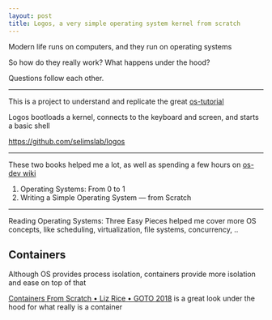 ```yaml
---
layout: post
title: Logos, a very simple operating system kernel from scratch
---
```


Modern life runs on computers, and they run on operating systems 

So how do they really work? What happens under the hood?

Questions follow each other. 

---

This is a project to understand and replicate the great [os-tutorial](https://github.com/cfenollosa/os-tutorial) 

Logos bootloads a kernel, connects to the keyboard and screen, and starts a basic shell 

<https://github.com/selimslab/logos>

---

These two books helped me a lot, as well as spending a few hours on [os-dev wiki](https://wiki.osdev.org/Main_Page) 


1. Operating Systems: From 0 to 1
2. Writing a Simple Operating System — from Scratch

---

Reading Operating Systems: Three Easy Pieces helped me cover more OS concepts, like scheduling, virtualization, file systems, concurrency, .. 


## Containers

Although OS provides process isolation, containers provide more isolation and ease on top of that  

[Containers From Scratch • Liz Rice • GOTO 2018](https://www.youtube.com/watch?v=8fi7uSYlOdc) is a great look under the hood for what really is a container 



